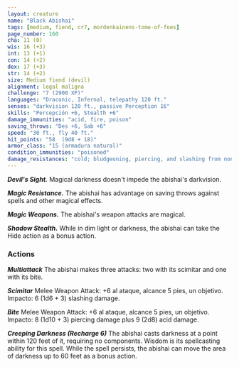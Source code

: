 ```yaml
---
layout: creature
name: "Black Abishai"
tags: [medium, fiend, cr7, mordenkainens-tome-of-foes]
page_number: 160
cha: 11 (0)
wis: 16 (+3)
int: 13 (+1)
con: 14 (+2)
dex: 17 (+3)
str: 14 (+2)
size: Medium fiend (devil)
alignment: legal maligna
challenge: "7 (2900 XP)"
languages: "Draconic, Infernal, telepathy 120 ft."
senses: "darkvision 120 ft., passive Perception 16"
skills: "Percepción +6, Stealth +6"
damage_immunities: "acid, fire, poison"
saving_throws: "Des +6, Sab +6"
speed: "30 ft., fly 40 ft."
hit_points: "58  (9d8 + 18)"
armor_class: "15 (armadura natural)"
condition_immunities: "poisoned"
damage_resistances: "cold; bludgeoning, piercing, and slashing from nonmagical attacks that aren't silvered"
---
```


***Devil's Sight.*** Magical darkness doesn't impede the abishai's darkvision.

***Magic Resistance.*** The abishai has advantage on saving throws against spells and other magical effects.

***Magic Weapons.*** The abishai's weapon attacks are magical.

***Shadow Stealth.*** While in dim light or darkness, the abishai can take the Hide action as a bonus action.

### Actions

***Multiattack*** The abishai makes three attacks: two with its scimitar and one with its bite.

***Scimitar*** Melee Weapon Attack: +6 al ataque, alcance 5 pies, un objetivo. Impacto: 6 (1d6 + 3) slashing damage.

***Bite*** Melee Weapon Attack: +6 al ataque, alcance 5 pies, un objetivo. Impacto: 8 (1d10 + 3) piercing damage plus 9 (2d8) acid damage.

***Creeping Darkness (Recharge 6)*** The abishai casts darkness at a point within 120 feet of it, requiring no components. Wisdom is its spellcasting ability for this spell. While the spell persists, the abishai can move the area of darkness up to 60 feet as a bonus action.